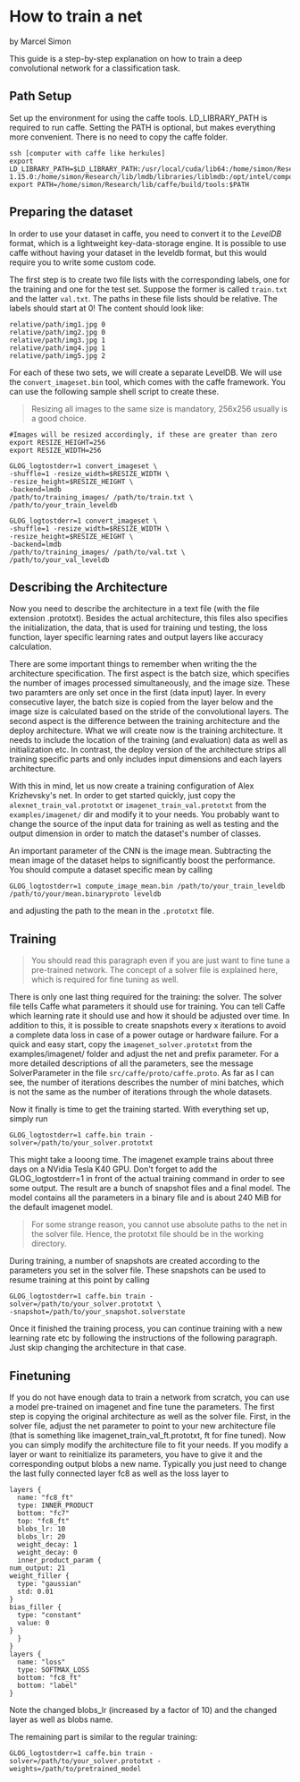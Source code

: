 # How to train a net

by Marcel Simon

This guide is a step-by-step explanation on how to train a deep convolutional network for a classification task. 

## Path Setup
Set up the environment for using the caffe tools. LD_LIBRARY_PATH is required to run caffe. Setting the PATH is optional, but makes everything more convenient. There is no need to copy the caffe folder. 

    ssh [computer with caffe like herkules]
    export LD_LIBRARY_PATH=$LD_LIBRARY_PATH:/usr/local/cuda/lib64:/home/simon/Research/lib/gflags/lib:/usr/local/leveldb/leveldb-1.15.0:/home/simon/Research/lib/lmdb/libraries/liblmdb:/opt/intel/composer_xe_2013_sp1.0.080/mkl/lib/intel64:/usr/lib64
    export PATH=/home/simon/Research/lib/caffe/build/tools:$PATH

## Preparing the dataset

In order to use your dataset in caffe, you need to convert it to the _LevelDB_ format, which is a lightweight key-data-storage engine. It is possible to use caffe without having your dataset in the leveldb format, but this would require you to write some custom code. 


The first step is to create two file lists with the corresponding labels, one for the training and one for the test set. Suppose the former is called `train.txt` and the latter `val.txt`. The paths in these file lists should be relative. The labels should start at 0! The content should look like:

    relative/path/img1.jpg 0
    relative/path/img2.jpg 0
    relative/path/img3.jpg 1
    relative/path/img4.jpg 1
    relative/path/img5.jpg 2

For each of these two sets, we will create a separate LevelDB. We will use the `convert_imageset.bin` tool, which comes with the caffe framework. You can use the following sample shell script to create these. 

> Resizing all images to the same size is mandatory, 256x256 usually is a good choice. 


    #Images will be resized accordingly, if these are greater than zero
    export RESIZE_HEIGHT=256
    export RESIZE_WIDTH=256

    GLOG_logtostderr=1 convert_imageset \
	-shuffle=1 -resize_width=$RESIZE_WIDTH \
	-resize_height=$RESIZE_HEIGHT \
	-backend=lmdb
	/path/to/training_images/ /path/to/train.txt \
	/path/to/your_train_leveldb 

    GLOG_logtostderr=1 convert_imageset \
	-shuffle=1 -resize_width=$RESIZE_WIDTH \
	-resize_height=$RESIZE_HEIGHT \
	-backend=lmdb
	/path/to/training_images/ /path/to/val.txt \
	/path/to/your_val_leveldb 

## Describing the Architecture

Now you need to describe the architecture in a text file (with the file extension .prototxt). Besides the actual architecture, this files also specifies the initialization, the data, that is used for training und testing, the loss function, layer specific learning rates and output layers like accuracy calculation. 

There are some important things to remember when writing the the architecture specification. The first aspect is the batch size, which specifies the number of images processed simultaneously, and the image size. These two paramters are only set once in the first (data input) layer. In every consecutive layer, the batch size is copied from the layer below and the image size is calculated based on the stride of the convolutional layers. The second aspect is the difference between the training architecture and the deploy architecture. What we will create now is the training architecture. It needs to include the location of the training (and evaluation) data as well as initialization etc. In contrast, the deploy version of the architecture strips all training specific parts and only includes input dimensions and each layers architecture. 

With this in mind, let us now create a training configuration of Alex Krizhevsky's net. In order to get started quickly, just copy the `alexnet_train_val.prototxt` or `imagenet_train_val.prototxt` from the `examples/imagenet/` dir and modify it to your needs. You probably want to change the source of the input data for training as well as testing and the output dimension in order to match the dataset's number of classes. 

An important parameter of the CNN is the image mean. Subtracting the mean image of the dataset helps to significantly boost the performance. You should compute a dataset specific mean by calling 

    GLOG_logtostderr=1 compute_image_mean.bin /path/to/your_train_leveldb /path/to/your/mean.binaryproto leveldb

and adjusting the path to the mean in the `.prototxt` file.

## Training
> You should read this paragraph even if you are just want to fine tune a pre-trained network. The concept of a solver file is explained here, which is required for fine tuning as well. 

There is only one last thing required for the training: the solver. The solver file tells Caffe what parameters it should use for training. You can tell Caffe which learning rate it should use and how it should be adjusted over time. In addition to this, it is possible to create snapshots every x iterations to avoid a complete data loss in case of a power outage or hardware failure. For a quick and easy start, copy the `imagenet_solver.prototxt` from the examples/imagenet/ folder and adjust the net and prefix parameter. For a more detailed descriptions of all the parameters, see the message SolverParameter in the file `src/caffe/proto/caffe.proto`. As far as I can see, the number of iterations describes the number of mini batches, which is not the same as the number of iterations through the whole datasets. 

Now it finally is time to get the training started. With everything set up, simply run 

    GLOG_logtostderr=1 caffe.bin train -solver=/path/to/your_solver.prototxt

This might take a looong time. The imagenet example trains about three days on a NVidia Tesla K40 GPU. Don't forget to add the GLOG_logtostderr=1 in front of the actual training command in order to see some output. The result are a bunch of snapshot files and a final model. The model contains all the parameters in a binary file and is about 240 MiB for the default imagenet model.

> For some strange reason, you cannot use absolute paths to the net in the solver file. Hence, the prototxt file should be in the working directory. 

During training, a number of snapshots are created according to the parameters you set in the solver file. These snapshots can be used to resume training at this point by calling 

    GLOG_logtostderr=1 caffe.bin train -solver=/path/to/your_solver.prototxt \
	-snapshot=/path/to/your_snapshot.solverstate

Once it finished the training process, you can continue training with a new learning rate etc by following the instructions of the following paragraph. Just skip changing the architecture in that case. 

## Finetuning
If you do not have enough data to train a network from scratch, you can use a model pre-trained on imagenet and fine tune the parameters. The first step is copying the original architecture as well as the solver file. First, in the solver file, adjust the net parameter to point to your new architecture file (that is something like imagenet_train_val_ft.prototxt, ft for fine tuned). Now you can simply modify the architecture file to fit your needs. If you modify a layer or want to reinitialize its parameters, you have to give it and the corresponding output blobs a new name. Typically you just need to change the last fully connected layer fc8 as well as the loss layer to 

    layers {
      name: "fc8_ft"
      type: INNER_PRODUCT
      bottom: "fc7"
      top: "fc8_ft"
      blobs_lr: 10
      blobs_lr: 20
      weight_decay: 1
      weight_decay: 0
      inner_product_param {
	num_output: 21
	weight_filler {
	  type: "gaussian"
	  std: 0.01
	}
	bias_filler {
	  type: "constant"
	  value: 0
	}
      }
    }
    layers {
      name: "loss"
      type: SOFTMAX_LOSS
      bottom: "fc8_ft"
      bottom: "label"
    }

Note the changed blobs_lr (increased by a factor of 10) and the changed layer as well as blobs name. 

The remaining part is similar to the regular training:

    GLOG_logtostderr=1 caffe.bin train -solver=/path/to/your_solver.prototxt -weights=/path/to/pretrained_model
